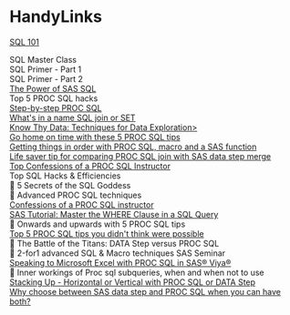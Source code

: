 # HandyLinks 
<!--  The target="_blank" attribute is not supported in GitHub README files, so the link will not open in a new tab. However, the link will still work and be clickable.-->
<a href="https://www.pharmasug.org/proceedings/2023/HT/PharmaSUG-2023-HT-356.pdf" target="_blank">SQL 101</a><br/>

SQL Master Class<br/>
SQL Primer - Part 1<br/>
SQL Primer - Part 2<br/>
<a href="https://www.youtube.com/watch?v=BOrk-qY4xjk">The Power of SAS SQL</a><br/>
Top 5 PROC SQL hacks<br/>
<a href="https://www.youtube.com/watch?v=1xyHE8qI9Hk"> Step-by-step PROC SQL</a><br/>
<a href="https://blogs.sas.com/content/sastraining/2012/03/23/whats-in-a-name-sql-join-or-set/"> What's in a name SQL join or SET</a><br/>
<a href="https://www.pharmasug.org/proceedings/2018/BB/PharmaSUG-2018-BB11.pdf">Know Thy Data: Techniques for Data Exploration></a><br/>
<a href="https://blogs.sas.com/content/sastraining/2012/04/24/go-home-on-time-with-these-5-proc-sql-tips/"> Go home on time with these 5 PROC SQL tips</a><br/>
<a href="https://blogs.sas.com/content/sastraining/2014/07/11/getting-things-in-order-with-proc-sql-macro-and-a-sas-function/"> Getting things in order with PROC SQL, macro and a SAS function</a><br/>
<a href="[https://blogs.sas.com/content/sastraining/2015/05/27/life-saver-tip-for-comparing-proc-sql-join-with-sas-data-step-merge/"> Life saver tip for comparing PROC SQL join with SAS data step merge<br/>
<a href="https://www.youtube.com/watch?v=BuuUqsx0HUU">Top Confessions of a PROC SQL Instructor</a><br/>
Top SQL Hacks & Efficiencies <br/>
	5 Secrets of the SQL Goddess<br/>
	Advanced PROC SQL techniques<br/>
<a href="https://www.pharmasug.org/proceedings/2019/AP/PharmaSUG-2019-AP-047.pdf">Confessions of a PROC SQL instructor</a><br/>
<a href="https://www.youtube.com/watch?v=afICXE5iZYo">SAS Tutorial: Master the WHERE Clause in a SQL Query</a><br/>
	Onwards and upwards with 5 PROC SQL tips<br/>
<a href="https://www.sas.com/content/dam/SAS/en_ca/User%20Group%20Presentations/Montreal-User-Group/6-proc-sql-tips.pdf">Top 5 PROC SQL tips you didn't think were possible</a><br/>
	The Battle of the Titans: DATA Step versus PROC SQL<br/>
	2-for1 advanced SQL & Macro techniques SAS Seminar <br/>
<a href="https://www.youtube.com/watch?v=bdisBSwL14E">Speaking to Microsoft Excel with PROC SQL in SAS® Viya®</a><br/>
	Inner workings of Proc sql subqueries, when and when not to use<br/>
<a href="http://www.wiilsu.org/NextConference/SUSJun2017/Proceedings/Slides/Shankar%20-%20Stacking%20Up%20-%20Horizontal%20or%20Vertical%20with%20PROC%20SQL%20or%20DATA%20Step.pdf">Stacking Up - Horizontal or Vertical with PROC SQL or DATA Step</a><br/>
<a href="https://www.sas.com/en_us/webinars/data-step-and-proc-sql.html">Why choose between SAS data step and PROC SQL when you can have both?</a><br/>
